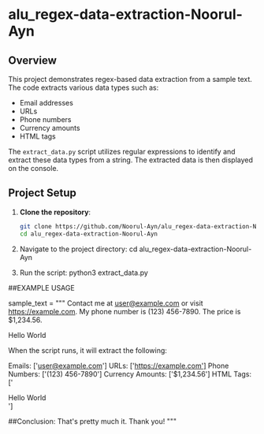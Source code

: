 # alu_regex-data-extraction-Noorul-Ayn

## Overview
This project demonstrates regex-based data extraction from a sample text. The code extracts various data types such as:

- Email addresses
- URLs
- Phone numbers
- Currency amounts
- HTML tags

The `extract_data.py` script utilizes regular expressions to identify and extract these data types from a string. The extracted data is then displayed on the console.

## Project Setup

1. **Clone the repository**:
   ```bash
   git clone https://github.com/Noorul-Ayn/alu_regex-data-extraction-Noorul-Ayn.git
   cd alu_regex-data-extraction-Noorul-Ayn

2. Navigate to the project directory:
cd alu_regex-data-extraction-Noorul-Ayn

3. Run the script:
python3 extract_data.py

##EXAMPLE USAGE

sample_text = """
    Contact me at user@example.com or visit https://example.com.
    My phone number is (123) 456-7890.
    The price is $1,234.56.
    <div>Hello World</div>

When the script runs, it will extract the following:

Emails: ['user@example.com']
URLs: ['https://example.com']
Phone Numbers: ['(123) 456-7890']
Currency Amounts: ['$1,234.56']
HTML Tags: ['<div>Hello World</div>']

##Conclusion:
That's pretty much it. Thank you!
"""




